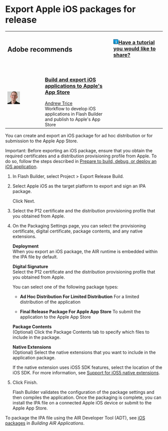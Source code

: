 # Export Apple iOS packages for release

<table>
<colgroup>
<col style="width: 25%" />
<col style="width: 25%" />
<col style="width: 25%" />
<col style="width: 25%" />
</colgroup>
<tbody>
<tr class="odd">
<td colspan="2"><h2 id="adobe-recommends">Adobe recommends</h2></td>
<td colspan="2"><h3 id="have-a-tutorial-you-would-like-to-share"><img
src="../img/TinyBlueTutIcon.png" /><a
href="https://web.archive.org/web/20150526031616mp_/http://www.adobe.com/community/publishing/download.html">Have
a tutorial you would like to share?</a></h3></td>
</tr>
<tr class="even">
<td colspan="4" height="10"></td>
</tr>
<tr class="odd">
<td width="5%"><span><img
src="../img/ATrice.png" /></span></td>
<td width="45%"><h3
id="build-and-export-ios-applications-to-apples-app-store"><a
href="https://web.archive.org/web/20150504060449/http://tv.adobe.com/watch/adc-presents/build-ios-applications-using-flex-and-flash-builder-45/">Build
and export iOS applications to Apple's App Store</a></h3>
<span><a
href="https://web.archive.org/web/20150526031616mp_/http://www.tricedesigns.com/">Andrew
Trice</a></span><br />
<span>Workflow to develop iOS applications in Flash Builder and publish
to Apple's App Store</span></td>
<td width="5%"></td>
<td width="45%"></td>
</tr>
</tbody>
</table>

You can create and export an iOS package for ad hoc distribution or for
submission to the Apple App Store.

Important: Before exporting an iOS package, ensure that you obtain the required
certificates and a distribution provisioning profile from Apple. To do so,
follow the steps described in
[Prepare to build, debug, or deploy an iOS application](../development-environment/apple-ios-development-process-using-flash-builder.md#prepare-to-build-debug-or-deploy-an-ios-application).

1.  In Flash Builder, select Project \> Export Release Build.

2.  Select Apple iOS as the target platform to export and sign an IPA package.

    Click Next.

3.  Select the P12 certificate and the distribution provisioning profile that
    you obtained from Apple.

4.  On the Packaging Settings page, you can select the provisioning certificate,
    digital certificate, package contents, and any native extensions.

    **Deployment**  
    When you export an iOS package, the AIR runtime is embedded within the IPA
    file by default.

    **Digital Signature**  
    Select the P12 certificate and the distribution provisioning profile that
    you obtained from Apple.

    You can select one of the following package types:

    - **Ad Hoc Distribution For Limited Distribution** For a limited
      distribution of the application

    - **Final Release Package For Apple App Store** To submit the application to
      the Apple App Store

    **Package Contents**  
    (Optional) Click the Package Contents tab to specify which files to include
    in the package.

    **Native Extensions**  
    (Optional) Select the native extensions that you want to include in the
    application package.

    If the native extension uses iOS5 SDK features, select the location of the
    iOS SDK. For more information, see
    [Support for iOS5 native extensions](../development-environment/using-native-extensions.md#support-for-ios5-native-extensions).

5.  Click Finish.

    Flash Builder validates the configuration of the package settings and then
    compiles the application. Once the packaging is complete, you can install
    the IPA file on a connected Apple iOS device or submit to the Apple App
    Store.

To package the IPA file using the AIR Developer Tool (ADT), see
[iOS packages](https://web.archive.org/web/20150526031616mp_/http://help.adobe.com/en_US/air/build/WS901d38e593cd1bac35eb7b4e12cddc5fbbb-8000.html)
in _Building AIR Applications_.
